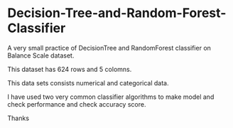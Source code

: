 # Decision-Tree-and-Random-Forest-Classifier
A very small practice of DecisionTree and RandomForest classifier on Balance Scale dataset.

This dataset has 624 rows and 5 colomns.

This data sets consists numerical and categorical data.

I have used two very common classifier algorithms to make model and check performance and check accuracy score.

Thanks
